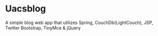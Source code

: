 Uacsblog
========

A simple blog web app that utilizes Spring, CouchDb(LightCouch), JSP, Twitter Bootstrap, TinyMce &amp; jQuery

